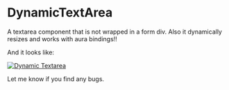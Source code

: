 # DynamicTextArea
A textarea component that is not wrapped in a form div. Also it dynamically resizes and works with aura bindings!!

And it looks like:

[![Dynamic Textarea][1]][1]

Let me know if you find any bugs.

  [1]: https://media.giphy.com/media/600QfjcpupJXgYw9HB/giphy.gif
